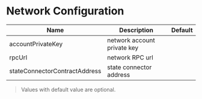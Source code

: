 # Network Configuration

|Name |Description |Default|
|---|---|---|
|accountPrivateKey|network account private key||
|rpcUrl|network RPC url||
|stateConnectorContractAddress|state connector address||

> Values with default value are optional.
